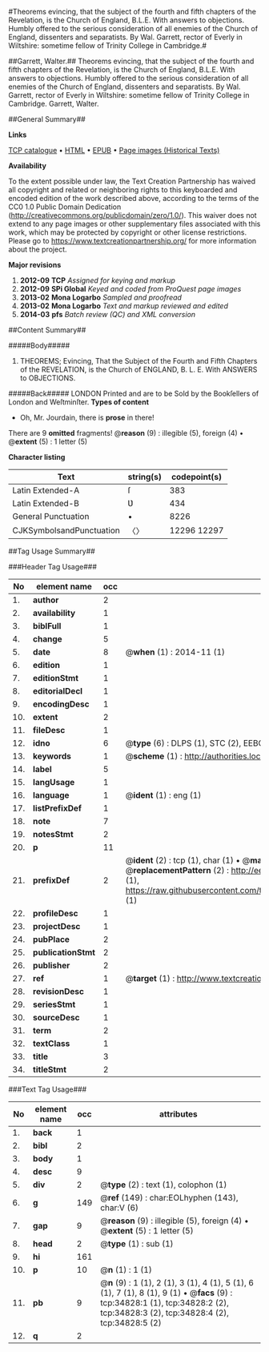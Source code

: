 #Theorems evincing, that the subject of the fourth and fifth chapters of the Revelation, is the Church of England, B.L.E. With answers to objections. Humbly offered to the serious consideration of all enemies of the Church of England, dissenters and separatists. By Wal. Garrett, rector of Everly in Wiltshire: sometime fellow of Trinity College in Cambridge.#

##Garrett, Walter.##
Theorems evincing, that the subject of the fourth and fifth chapters of the Revelation, is the Church of England, B.L.E. With answers to objections. Humbly offered to the serious consideration of all enemies of the Church of England, dissenters and separatists. By Wal. Garrett, rector of Everly in Wiltshire: sometime fellow of Trinity College in Cambridge.
Garrett, Walter.

##General Summary##

**Links**

[TCP catalogue](http://www.ota.ox.ac.uk/tcp/)  • 
[HTML](http://tei.it.ox.ac.uk/tcp/Texts-HTML/free/A42/A42415.html)  • 
[EPUB](http://tei.it.ox.ac.uk/tcp/Texts-EPUB/free/A42/A42415.epub) • 
[Page images (Historical Texts)](https://historicaltexts.jisc.ac.uk/eebo-99830377e)

**Availability**

To the extent possible under law, the Text Creation Partnership has waived all copyright and related or neighboring rights to this keyboarded and encoded edition of the work described above, according to the terms of the CC0 1.0 Public Domain Dedication (http://creativecommons.org/publicdomain/zero/1.0/). This waiver does not extend to any page images or other supplementary files associated with this work, which may be protected by copyright or other license restrictions. Please go to https://www.textcreationpartnership.org/ for more information about the project.

**Major revisions**

1. __2012-09__ __TCP__ *Assigned for keying and markup*
1. __2012-09__ __SPi Global__ *Keyed and coded from ProQuest page images*
1. __2013-02__ __Mona Logarbo__ *Sampled and proofread*
1. __2013-02__ __Mona Logarbo__ *Text and markup reviewed and edited*
1. __2014-03__ __pfs__ *Batch review (QC) and XML conversion*

##Content Summary##

#####Body#####

1. THEOREMS; Evincing, That the Subject of the Fourth and Fifth Chapters of the REVELATION, is the Church of ENGLAND, B. L. E. With ANSWERS to OBJECTIONS.

#####Back#####
LONDON Printed and are to be Sold by the Bookſellers of London and Weſtminſter.
**Types of content**

  * Oh, Mr. Jourdain, there is **prose** in there!

There are 9 **omitted** fragments! 
 @__reason__ (9) : illegible (5), foreign (4)  •  @__extent__ (5) : 1 letter (5)

**Character listing**


|Text|string(s)|codepoint(s)|
|---|---|---|
|Latin Extended-A|ſ|383|
|Latin Extended-B|Ʋ|434|
|General Punctuation|•|8226|
|CJKSymbolsandPunctuation|〈〉|12296 12297|

##Tag Usage Summary##

###Header Tag Usage###

|No|element name|occ|attributes|
|---|---|---|---|
|1.|__author__|2||
|2.|__availability__|1||
|3.|__biblFull__|1||
|4.|__change__|5||
|5.|__date__|8| @__when__ (1) : 2014-11 (1)|
|6.|__edition__|1||
|7.|__editionStmt__|1||
|8.|__editorialDecl__|1||
|9.|__encodingDesc__|1||
|10.|__extent__|2||
|11.|__fileDesc__|1||
|12.|__idno__|6| @__type__ (6) : DLPS (1), STC (2), EEBO-CITATION (1), PROQUEST (1), VID (1)|
|13.|__keywords__|1| @__scheme__ (1) : http://authorities.loc.gov/ (1)|
|14.|__label__|5||
|15.|__langUsage__|1||
|16.|__language__|1| @__ident__ (1) : eng (1)|
|17.|__listPrefixDef__|1||
|18.|__note__|7||
|19.|__notesStmt__|2||
|20.|__p__|11||
|21.|__prefixDef__|2| @__ident__ (2) : tcp (1), char (1)  •  @__matchPattern__ (2) : ([0-9\-]+):([0-9IVX]+) (1), (.+) (1)  •  @__replacementPattern__ (2) : http://eebo.chadwyck.com/downloadtiff?vid=$1&page=$2 (1), https://raw.githubusercontent.com/textcreationpartnership/Texts/master/tcpchars.xml#$1 (1)|
|22.|__profileDesc__|1||
|23.|__projectDesc__|1||
|24.|__pubPlace__|2||
|25.|__publicationStmt__|2||
|26.|__publisher__|2||
|27.|__ref__|1| @__target__ (1) : http://www.textcreationpartnership.org/docs/. (1)|
|28.|__revisionDesc__|1||
|29.|__seriesStmt__|1||
|30.|__sourceDesc__|1||
|31.|__term__|2||
|32.|__textClass__|1||
|33.|__title__|3||
|34.|__titleStmt__|2||


###Text Tag Usage###

|No|element name|occ|attributes|
|---|---|---|---|
|1.|__back__|1||
|2.|__bibl__|2||
|3.|__body__|1||
|4.|__desc__|9||
|5.|__div__|2| @__type__ (2) : text (1), colophon (1)|
|6.|__g__|149| @__ref__ (149) : char:EOLhyphen (143), char:V (6)|
|7.|__gap__|9| @__reason__ (9) : illegible (5), foreign (4)  •  @__extent__ (5) : 1 letter (5)|
|8.|__head__|2| @__type__ (1) : sub (1)|
|9.|__hi__|161||
|10.|__p__|10| @__n__ (1) : 1 (1)|
|11.|__pb__|9| @__n__ (9) : 1 (1), 2 (1), 3 (1), 4 (1), 5 (1), 6 (1), 7 (1), 8 (1), 9 (1)  •  @__facs__ (9) : tcp:34828:1 (1), tcp:34828:2 (2), tcp:34828:3 (2), tcp:34828:4 (2), tcp:34828:5 (2)|
|12.|__q__|2||
